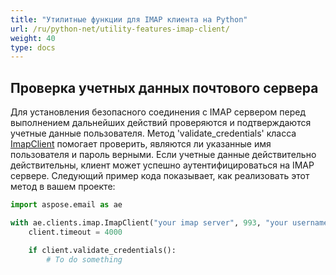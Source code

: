 ```yaml
---
title: "Утилитные функции для IMAP клиента на Python"
url: /ru/python-net/utility-features-imap-client/
weight: 40
type: docs
---
```



## **Проверка учетных данных почтового сервера**

Для установления безопасного соединения с IMAP сервером перед выполнением дальнейших действий проверяются и подтверждаются учетные данные пользователя. Метод 'validate_credentials' класса [ImapClient](https://reference.aspose.com/email/python-net/aspose.email.clients.imap/imapclient/#imapclient-class) помогает проверить, являются ли указанные имя пользователя и пароль верными. Если учетные данные действительно действительны, клиент может успешно аутентифицироваться на IMAP сервере. Следующий пример кода показывает, как реализовать этот метод в вашем проекте:

```py
import aspose.email as ae

with ae.clients.imap.ImapClient("your imap server", 993, "your username", "your password", ae.clients.SecurityOptions.AUTO) as client:
    client.timeout = 4000

    if client.validate_credentials():
        # To do something
```